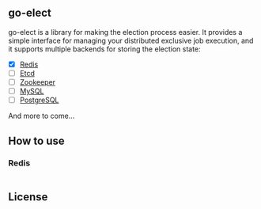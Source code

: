 ## go-elect

go-elect is a library for making the election process easier. It provides a simple interface for managing your distributed exclusive job execution,
and it supports multiple backends for storing the election state:

- [x] [Redis](https://redis.io/)
- [ ] [Etcd](https://etcd.io/)
- [ ] [Zookeeper](https://zookeeper.apache.org/)
- [ ] [MySQL](https://www.mysql.com/)
- [ ] [PostgreSQL](https://www.postgresql.org/)

And more to come...

## How to use

### Redis

```go
```

## License
